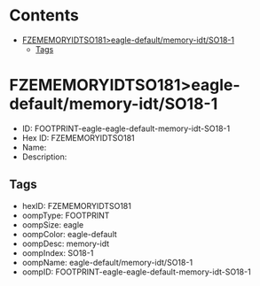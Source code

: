 



Contents
========

* [FZEMEMORYIDTSO181>eagle-default/memory-idt/SO18-1](#fzememoryidtso181eagle-defaultmemory-idtso18-1)
	* [Tags](#tags)

# FZEMEMORYIDTSO181>eagle-default/memory-idt/SO18-1

- ID: FOOTPRINT-eagle-eagle-default-memory-idt-SO18-1
- Hex ID: FZEMEMORYIDTSO181
- Name: 
- Description: 

## Tags

- hexID: FZEMEMORYIDTSO181
- oompType: FOOTPRINT
- oompSize: eagle
- oompColor: eagle-default
- oompDesc: memory-idt
- oompIndex: SO18-1
- oompName: eagle-default/memory-idt/SO18-1
- oompID: FOOTPRINT-eagle-eagle-default-memory-idt-SO18-1
